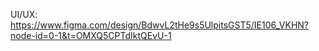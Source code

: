 UI/UX: https://www.figma.com/design/BdwvL2tHe9s5UlpitsGST5/IE106_VKHN?node-id=0-1&t=OMXQ5CPTdIktQEvU-1
